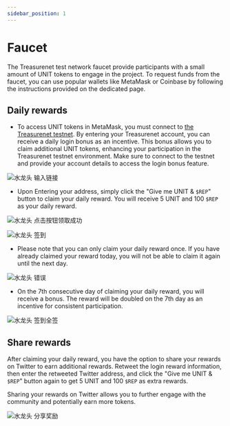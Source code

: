 ```yaml
---
sidebar_position: 1
---
```


# Faucet

The Treasurenet test network faucet provide participants with a small amount of UNIT tokens to engage in the project. To request funds from the faucet, you can use popular wallets like MetaMask or Coinbase by following the instructions provided on the dedicated page.

## Daily rewards

- To access UNIT tokens in MetaMask, you must connect to [the Treasurenet testnet](https://faucet.testnet.treasurenet.io). By entering your Treasurenet account, you can receive a daily login bonus as an incentive. This bonus allows you to claim additional UNIT tokens, enhancing your participation in the Treasurenet testnet environment. Make sure to connect to the testnet and provide your account details to access the login bonus feature.

![水龙头 输入链接](/img/docs/faucet1.png)

- Upon Entering your address, simply click the "Give me UNIT & `$REP`" button to claim your daily reward. You will receive 5 UNIT and 100 `$REP` as your daily reward.

![水龙头 点击按钮领取成功](/img/docs/faucet2.png)

![水龙头 签到](/img/docs/faucet3.png)

- Please note that you can only claim your daily reward once. If you have already claimed your reward today, you will not be able to claim it again until the next day.

![水龙头 错误](/img/docs/faucet4.png)

- On the 7th consecutive day of claiming your daily reward, you will receive a bonus. The reward will be doubled on the 7th day as an incentive for consistent participation.

![水龙头 签到全签](/img/docs/faucet5.png)

## Share rewards

After claiming your daily reward, you have the option to share your rewards on Twitter to earn additional rewards. Retweet the login reward information, then enter the retweeted Twitter address, and click the "Give me UNIT & `$REP`" button again to get 5 UNIT and 100 `$REP` as extra rewards.

Sharing your rewards on Twitter allows you to further engage with the community and potentially earn more tokens.

![水龙头 分享奖励](/img/docs/faucet6.png)
